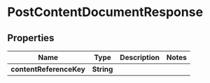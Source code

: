 # PostContentDocumentResponse

## Properties
Name | Type | Description | Notes
------------ | ------------- | ------------- | -------------
**contentReferenceKey** | **String** |  | 
